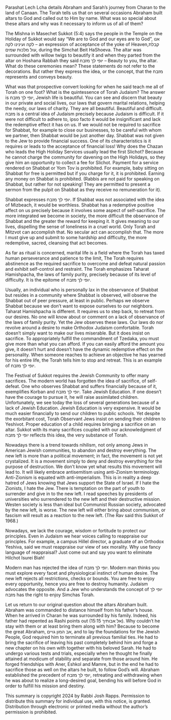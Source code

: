 Parashat Lech Lcha details Abraham and Sarah’s journey from Charan to the land of Canaan. The Torah tells us that on several occasions Abraham built altars to God and called out to Him by name. What was so special about these altars and why was it necessary to inform us of all of them?

The Mishna in Masechet Sukkot (5:4) says the people in the Temple on the Holiday of Sukkot would say “We are to God and our eyes are to God”, אנו לקה ועינינו לקה – an expression of acceptance of the yoke of Heaven,קבלת עול מלכות שמים,   during the Simchat Beit HaShoeva. The altar was surrounded with willow twigs to beautify it and when they parted from the altar on Hoshana Rabbah they said יופי לך מזבח – Beauty to you, the altar. What do these ceremonies mean? These statements do not refer to the decorations. But rather they express the idea, or the concept, that the מזבח represents and conveys beauty.

What was that prospective convert looking for when he said teach me all of Torah on one foot? What is the quintessence of Torah Judaism? The answer is יופי לך מזבח, Jewish life is beautiful. You can see and discern that beauty in our private and social lives, our laws that govern marital relations, helping the needy, our laws of charity. They are all beautiful. Beautiful and difficult. מזבח is a central idea of Judaism precisely because Judaism is difficult. If it were not difficult to adhere to, ipso facto it would be insignificant and lack the redemptive effect it has on us. If we would not be required to sacrifice for Shabbat, for example to close our businesses, to be careful with whom we partner, then Shabbat would be just another day. Shabbat was not given to the Jew to provide financial success. One of its characteristics is it requires or leads to the acceptance of financial loss!  Why does the Chazan who leads the High Holiday Services usually lead the first Slichot? Because he cannot charge the community for davening on the High Holidays, so they give him an opportunity to collect a fee for Slichot. Payment for a service rendered on Shabbat or Yom Tov is prohibited. For example, baby sitting on Shabbat for free is permitted but if you charge for it, it is prohibited. Earning any money on Shabbat is prohibited. (Rabbis are not paid for speaking on Shabbat, but rather for not speaking! They are permitted to present a sermon from the pulpit on Shabbat as they receive no remuneration for it). 

Shabbat expresses יופי לך מזבח. If Shabbat was not associated with the idea of Mizbeach, it would be worthless. Shabbat has a redemptive positive affect on us precisely because it involves some aspect of self-sacrifice. The more integrated we become in society, the more difficult the observance of Shabbat and the greater the reward for keeping it. It gives meaning to our lives, dispelling the sense of loneliness in a cruel world. Only Torah and Mitzvot can accomplish that. No secular act can accomplish that. The more I must give up and submit to some hardship and difficulty, the more redemptive, sacred, cleansing that act becomes. 

As far as ritual is concerned, marital life is a field where the Torah has taxed human perseverance and patience to the limit, The Torah requires abstinence as the required sacrifice to overcome and defeat natural passion and exhibit self-control and restraint. The Torah emphasizes Taharat Hamishpacha, the laws of family purity, precisely because of its level of difficulty. It is the epitome of יופי לך מזבח.  

Usually, an individual who is personally lax in the observance of Shabbat but resides in a community where Shabbat is observed, will observe the Shabbat out of peer pressure, at least in public. Perhaps we observe Shabbat because we don’t want to expose ourselves to our neighbors. Taharat Hamishpacha is different. It requires us to step back, to retreat from our desires. No one will know about or comment on a lack of observance of the laws of family purity. Yet the Jew observes these laws. Our laws do nor revolve around a desire to make Orthodox Judaism comfortable. Torah doesn’t simply want to make our lives miserable. But it does insist on sacrifice. To appropriately fulfill the commandment of Tzedaka, you must give more than what you can afford. If you can easily afford the amount you give, it doesn’t hurt and doesn’t have the dynamic redemptive effect on the personality. When someone reaches to achieve an objective he has yearned for his entire life, the Torah tells him to stop and retreat. This is an example of יופי לך מזבח. 

The Festival of Sukkot requires the Jewish Community to offer many sacrifices. The modern world has forgotten the idea of sacrifice, of self-defeat. One who observes Shabbat and suffers financially because of it, exemplifies Korban and יופי לך מזבח. Take Jewish Education. If one doesn’t have the courage to pursue it, he will raise assimilated children. Unfortunately, we see today the loss of several generations because of a lack of Jewish Education. Jewish Education is very expensive. It would be much easier financially to send our children to public schools. Yet despite the exorbitant cost, Torah Observant Jews insist on sending their children to Yeshivot. Proper education of a child requires bringing a sacrifice on an altar. Sukkot with its many sacrifices coupled with our acknowledgment of יופי לך מזבח reflects this idea, the very substance of Torah.

Nowadays there is a trend towards nihilism, not only among Jews in American Jewish communities, to abandon and destroy everything. The new left is more than a political movement; in fact, the movement is not yet crystalized. It is a movement simply to deny and destroy everything for the purpose of destruction. We don’t know yet what results this movement will lead to. It will likely embrace antisemitism using anti-Zionism terminology. Anti-Zionism is equated with anti-imperialism. This is in reality a deep hatred of Jews knowing that Jews support the State of Israel. If I hate the Zionists, I hate the Jew. There is temptation on the part of youth to surrender and give in to the new left. I read speeches by presidents of universities who surrendered to the new left and their destructive mission. Westen society is less than ideal but Communist Russian society, advocated by the new left, is worse. The new left will either bring about communism, or fascism will result as a reaction to the new left. (The Rav said this Sukkot of 1968.)

Nowadays, we lack the courage, wisdom or fortitude to protect our principles. Even in Judaism we hear voices calling to reappraise our principles. For example, a campus Hillel director, a graduate of an Orthodox Yeshiva, said we must reappraise our view of sex morality. Why use fancy language of reappraisal? Just come out and say you want to eliminate Hilchot Isurei Biah! 

Modern man has rejected the idea of יופי לך מזבח. Modern man thinks you must explore every facet and physiological instinct of human desire. The new left rejects all restrictions, checks or bounds. You are free to enjoy every opportunity, hence you are free to destroy humanity. Judaism advocates the opposite. And a Jew who understands the concept of יופי לך מזבח has the right to enjoy Simchas Torah.

Let us return to our original question about the altars Abraham built. Abraham was commanded to distance himself from his father’s house. When he arrived in Charan he was surrounded by his family. Indeed, his father had repented as Rashi points out (15:15 אל אבותיך). Why couldn’t he stay with them or at least bring them along with him? Because to become the great Abraham, אב המון גויים, and to lay the foundations for the Jewish People, God required him to terminate all previous familial ties. He had to bring the sacrifice of leaving his past completely behind him and forge a new chapter on his own with together with his beloved Sarah.  He had to undergo various tests and trials, especially when he thought he finally attained at modicum of stability and separate from those around him. He forged friendships with Aner, Eshkol and Mamre, but in the end he had to sacrifice those as well on the altars he built, to follow God’s will. Abraham established the precedent of יופי לך מזבח, retreating and withdrawing when he was about to realize a long-desired goal, bending his will before God in order to fulfill his mission and destiny.

This summary is copyright 2024 by Rabbi Josh Rapps. Permission to distribute this summary for individual use, with this notice, is granted. Distribution through electronic or printed media without the author’s permission is prohibited. 
